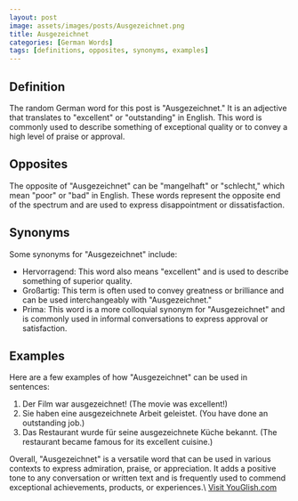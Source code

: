 ```yaml
---
layout: post
image: assets/images/posts/Ausgezeichnet.png
title: Ausgezeichnet
categories: [German Words]
tags: [definitions, opposites, synonyms, examples]
---
```


## Definition

The random German word for this post is "Ausgezeichnet." It is an adjective that translates to "excellent" or "outstanding" in English. This word is commonly used to describe something of exceptional quality or to convey a high level of praise or approval.

## Opposites

The opposite of "Ausgezeichnet" can be "mangelhaft" or "schlecht," which mean "poor" or "bad" in English. These words represent the opposite end of the spectrum and are used to express disappointment or dissatisfaction.

## Synonyms

Some synonyms for "Ausgezeichnet" include:

- Hervorragend: This word also means "excellent" and is used to describe something of superior quality.
- Großartig: This term is often used to convey greatness or brilliance and can be used interchangeably with "Ausgezeichnet."
- Prima: This word is a more colloquial synonym for "Ausgezeichnet" and is commonly used in informal conversations to express approval or satisfaction.

## Examples

Here are a few examples of how "Ausgezeichnet" can be used in sentences:

1. Der Film war ausgezeichnet! (The movie was excellent!)
2. Sie haben eine ausgezeichnete Arbeit geleistet. (You have done an outstanding job.)
3. Das Restaurant wurde für seine ausgezeichnete Küche bekannt. (The restaurant became famous for its excellent cuisine.)

Overall, "Ausgezeichnet" is a versatile word that can be used in various contexts to express admiration, praise, or appreciation. It adds a positive tone to any conversation or written text and is frequently used to commend exceptional achievements, products, or experiences.\ <a id="yg-widget-0" class="youglish-widget" data-query="Ausgezeichnet" data-lang="german" data-components="8412" data-auto-start="0" data-bkg-color="theme_light" data-title="How%20to%20pronounce%20Ausgezeichnet%20in%20German"  rel="nofollow" href="https://youglish.com">Visit YouGlish.com</a><script async src="https://youglish.com/public/emb/widget.js" charset="utf-8"></script>